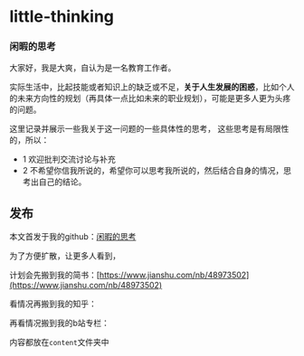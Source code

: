 # little-thinking
### 闲暇的思考

大家好，我是大爽，自认为是一名教育工作者。

实际生活中，比起技能或者知识上的缺乏或不足，**关于人生发展的困惑**，比如个人的未来方向性的规划（再具体一点比如未来的职业规划），可能是更多人更为头疼的问题。

这里记录并展示一些我关于这一问题的一些具体性的思考，
这些思考是有局限性的，所以：
- 1 欢迎批判交流讨论与补充
- 2 不希望你信我所说的，希望你可以思考我所说的，然后结合自身的情况，思考出自己的结论。


## 发布
本文首发于我的github：[闲暇的思考](https://github.com/BigShuang/little-thinking)

为了方便扩散，让更多人看到，

计划会先搬到我的简书：[https://www.jianshu.com/nb/48973502](https://www.jianshu.com/nb/48973502)

看情况再搬到我的知乎：

再看情况搬到我的b站专栏：


内容都放在`content`文件夹中
